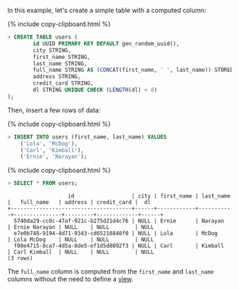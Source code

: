 In this example, let's create a simple table with a computed column:

{%  include copy-clipboard.html %}
~~~ sql
> CREATE TABLE users (
        id UUID PRIMARY KEY DEFAULT gen_random_uuid(),
        city STRING,
        first_name STRING,
        last_name STRING,
        full_name STRING AS (CONCAT(first_name, ' ', last_name)) STORED,
        address STRING,
        credit_card STRING,
        dl STRING UNIQUE CHECK (LENGTH(dl) < 8)
);
~~~

Then, insert a few rows of data:

{%  include copy-clipboard.html %}
~~~ sql
> INSERT INTO users (first_name, last_name) VALUES
    ('Lola', 'McDog'),
    ('Carl', 'Kimball'),
    ('Ernie', 'Narayan');
~~~

{%  include copy-clipboard.html %}
~~~ sql
> SELECT * FROM users;
~~~
~~~
                   id                  | city | first_name | last_name |   full_name   | address | credit_card |  dl
+--------------------------------------+------+------------+-----------+---------------+---------+-------------+------+
  5740da29-cc0c-47af-921c-b275d21d4c76 | NULL | Ernie      | Narayan   | Ernie Narayan | NULL    | NULL        | NULL
  e7e0b748-9194-4d71-9343-cd65218848f0 | NULL | Lola       | McDog     | Lola McDog    | NULL    | NULL        | NULL
  f00e4715-8ca7-4d5a-8de5-ef1d5d8092f3 | NULL | Carl       | Kimball   | Carl Kimball  | NULL    | NULL        | NULL
(3 rows)
~~~

The `full_name` column is computed from the `first_name` and `last_name` columns without the need to define a [view](views.html).
